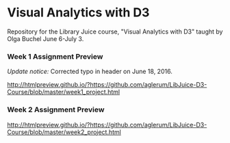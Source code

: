 Visual Analytics with D3
=========================

Repository for the Library Juice course, "Visual Analytics with D3" taught by Olga Buchel June 6-July 3.

### Week 1 Assignment Preview

_Update notice:_ Corrected typo in header on June 18, 2016.

http://htmlpreview.github.io/?https://github.com/aglerum/LibJuice-D3-Course/blob/master/week1_project.html

### Week 2 Assignment Preview

http://htmlpreview.github.io/?https://github.com/aglerum/LibJuice-D3-Course/blob/master/week2_project.html
